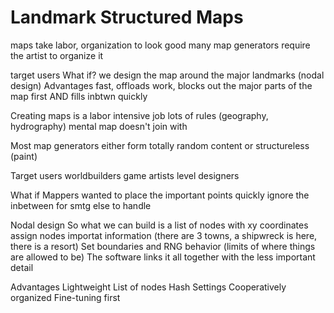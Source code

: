 # Landmark Structured Maps
maps take labor, organization to look good
many map generators require the artist to organize it

target users
What if?
	we design the map around the major landmarks (nodal design)
Advantages
	fast, offloads work, blocks out the major parts of the map first AND fills inbtwn quickly

Creating maps is a labor intensive job
	lots of rules (geography, hydrography)
	mental map doesn't join with 

Most map generators either
	form totally random content
	or structureless (paint)

Target users
	worldbuilders
	game artists
	level designers
	

What if
	Mappers wanted to place the important points quickly
	ignore the inbetween for smtg else to handle

Nodal design
	So what we can build is a list of nodes with xy coordinates
	assign nodes importat information (there are 3 towns, a shipwreck is here, there is a resort)
	Set boundaries and RNG behavior (limits of where things are allowed to be)
	The software links it all together with the less important detail

Advantages
	Lightweight
		List of nodes
		Hash
		Settings
	Cooperatively organized
	Fine-tuning first